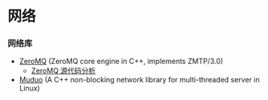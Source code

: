 # 网络

### 网络库
* [ZeroMQ](https://github.com/zeromq/libzmq) (ZeroMQ core engine in C++, implements ZMTP/3.0)
    - [ZeroMQ 源代码分析](http://blog.csdn.net/kaka11/article/details/6614479)
* [Muduo](https://github.com/chenshuo/muduo) (A C++ non-blocking network library for multi-threaded server in Linux)
